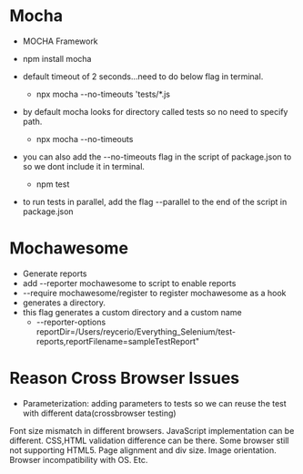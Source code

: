 # Mocha

- MOCHA Framework

- npm install mocha
- default timeout of 2 seconds...need to do below flag in terminal.
  - npx mocha --no-timeouts 'tests/\*.js
- by default mocha looks for directory called tests so no need to specify path.
  - npx mocha --no-timeouts
- you can also add the --no-timeouts flag in the script of package.json to so we dont include it in terminal.
  - npm test
- to run tests in parallel, add the flag --parallel to the end of the script in package.json

# Mochawesome

- Generate reports
- add --reporter mochawesome to script to enable reports
- --require mochawesome/register to register mochawesome as a hook
- generates a directory.
- this flag generates a custom directory and a custom name
  - --reporter-options reportDir=/Users/reycerio/Everything_Selenium/test-reports,reportFilename=sampleTestReport"

# Reason Cross Browser Issues

- Parameterization: adding parameters to tests so we can reuse the test with different data(crossbrowser testing)

Font size mismatch in different browsers.
JavaScript implementation can be different.
CSS,HTML validation difference can be there.
Some browser still not supporting HTML5.
Page alignment and div size.
Image orientation.
Browser incompatibility with OS. Etc.
